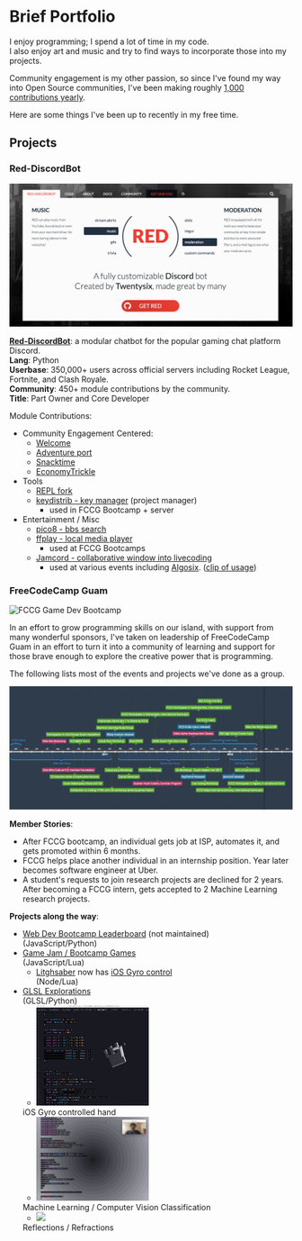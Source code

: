 # Brief Portfolio

I enjoy programming; I spend a lot of time in my code.  
I also enjoy art and music and try to find ways to incorporate those into my projects.

Community engagement is my other passion, so since I've found my way into Open Source communities, I've been making roughly [1,000 contributions yearly](https://github.com/Chovin).  

Here are some things I've been up to recently in my free time.

## Projects

### Red-DiscordBot

[![cogs.red](assets/cogs.red.png)](https://cogs.red/)

**[Red-DiscordBot](https://github.com/Cog-Creators/Red-DiscordBot)**: a modular chatbot for the popular gaming chat platform Discord.   
**Lang**: Python  
**Userbase**: 350,000+ users across official servers including Rocket League, Fortnite, and Clash Royale.  
**Community**: 450+ module contributions by the community.  
**Title**: Part Owner and Core Developer

Module Contributions:  

+ Community Engagement Centered: 
    * [Welcome](https://cogs.red/cogs/irdumbs/Dumb-Cogs/welcome/)
    * [Adventure port](https://cogs.red/cogs/irdumbs/Dumb-Cogs/adventure/)
    * [Snacktime](https://cogs.red/cogs/irdumbs/Dumb-Cogs/snacktime/) 
    * [EconomyTrickle](https://cogs.red/cogs/irdumbs/Dumb-Cogs/economytrickle/)
+ Tools
    * [REPL fork](https://cogs.red/cogs/irdumbs/Dumb-Cogs/repl/)
    * [keydistrib - key manager](https://cogs.red/cogs/FreeCodeCampGuam/FCCG-Cogs/keydistrib/) (project manager)
        - used in FCCG Bootcamp + server
+ Entertainment / Misc
    * [pico8 - bbs search](https://cogs.red/cogs/FreeCodeCampGuam/FCCG-Cogs/pico8/)
    * [ffplay - local media player](https://cogs.red/cogs/FreeCodeCampGuam/FCCG-Cogs/ffplay/)
        - used at FCCG Bootcamps
    * [Jamcord - collaborative window into livecoding](https://cogs.red/cogs/FreeCodeCampGuam/FCCG-Cogs/jamcord/)
        - used at various events including [Algosix](https://algorave.com/wearesix/). ([clip of usage](https://youtu.be/bvDa0MHIK2c?t=20m35s))

### FreeCodeCamp Guam

![FCCG Game Dev Bootcamp](https://scontent.fgum2-1.fna.fbcdn.net/v/t31.0-8/22426518_920147308151648_5919767287489941611_o.jpg?_nc_cat=0&oh=7e711e081c9f34d0ebdc1a11c04414a3&oe=5B5E3677)

In an effort to grow programming skills on our island, with support from many wonderful sponsors, I've taken on leadership of FreeCodeCamp Guam in an effort to turn it into a community of learning and support for those brave enough to explore the creative power that is programming.

The following lists most of the events and projects we've done as a group.

[![](assets/timeline.png)](https://time.graphics/line/67138)

**Member Stories**:

* After FCCG bootcamp, an individual gets job at ISP, automates it, and gets promoted within 6 months.
* FCCG helps place another individual in an internship position. Year later becomes software engineer at Uber.
* A student's requests to join research projects are declined for 2 years. After becoming a FCCG intern, gets accepted to 2 Machine Learning research projects.

**Projects along the way**:

* [Web Dev Bootcamp Leaderboard](https://fccg-leaderboard.herokuapp.com/tributes.html?v=0.1.3) (not maintained)  
   (JavaScript/Python)
* [Game Jam / Bootcamp Games](https://fccguam.itch.io/)  
(JavaScript/Lua)
    - [Litghsaber](https://www.lexaloffle.com/bbs/?tid=30137) now has [iOS Gyro control](https://github.com/Chovin/Litghtsaber/tree/osc-gpio)  
    (Node/Lua)
* [GLSL Explorations](https://github.com/Chovin/VEDA-Notes)  
(GLSL/Python)
    - <img src="assets/osc-hand.gif" width="200">  
    iOS Gyro controlled hand
    - <img src="assets/osc-test.gif" width="200">  
    Machine Learning / Computer Vision Classification 
    - <img src="assets/veda-refract3.gif" width="200">  
    Reflections / Refractions 
